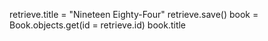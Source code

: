 retrieve.title = "Nineteen Eighty-Four"
retrieve.save()
book = Book.objects.get(id = retrieve.id)
book.title
<!-- retrieve'Nineteen Eighty-Four' -->